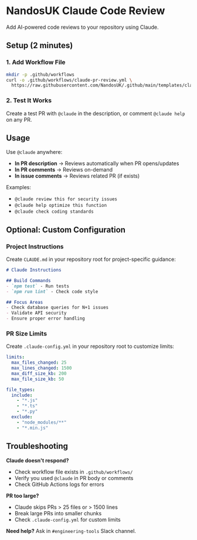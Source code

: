 # NandosUK Claude Code Review

Add AI-powered code reviews to your repository using Claude.

## Setup (2 minutes)

### 1. Add Workflow File

```bash
mkdir -p .github/workflows
curl -o .github/workflows/claude-pr-review.yml \
  https://raw.githubusercontent.com/NandosUK/.github/main/templates/claude-pr-review-template.yml
```

### 2. Test It Works

Create a test PR with `@claude` in the description, or comment `@claude help` on any PR.

## Usage

Use `@claude` anywhere:
- **In PR description** → Reviews automatically when PR opens/updates
- **In PR comments** → Reviews on-demand
- **In issue comments** → Reviews related PR (if exists)

Examples:
- `@claude review this for security issues`
- `@claude help optimize this function`
- `@claude check coding standards`

## Optional: Custom Configuration

### Project Instructions
Create `CLAUDE.md` in your repository root for project-specific guidance:

```markdown
# Claude Instructions

## Build Commands
- `npm test` - Run tests
- `npm run lint` - Check code style

## Focus Areas
- Check database queries for N+1 issues
- Validate API security
- Ensure proper error handling
```

### PR Size Limits
Create `.claude-config.yml` in your repository root to customize limits:

```yaml
limits:
  max_files_changed: 25
  max_lines_changed: 1500
  max_diff_size_kb: 200
  max_file_size_kb: 50

file_types:
  include:
    - "*.js"
    - "*.ts"
    - "*.py"
  exclude:
    - "node_modules/**"
    - "*.min.js"
```

## Troubleshooting

**Claude doesn't respond?**
- Check workflow file exists in `.github/workflows/`
- Verify you used `@claude` in PR body or comments
- Check GitHub Actions logs for errors

**PR too large?**
- Claude skips PRs > 25 files or > 1500 lines
- Break large PRs into smaller chunks
- Check `.claude-config.yml` for custom limits

**Need help?** Ask in `#engineering-tools` Slack channel.